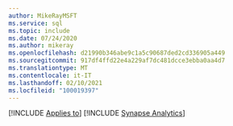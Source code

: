 ```yaml
---
author: MikeRayMSFT
ms.service: sql
ms.topic: include
ms.date: 07/24/2020
ms.author: mikeray
ms.openlocfilehash: d21990b346abe9c1a5c90687ded2cd336905a449
ms.sourcegitcommit: 917df4ffd22e4a229af7dc481dcce3ebba0aa4d7
ms.translationtype: MT
ms.contentlocale: it-IT
ms.lasthandoff: 02/10/2021
ms.locfileid: "100019397"
---
```

[!INCLUDE [Applies to](../../includes/applies-md.md)] [!INCLUDE [Synapse Analytics](_asa.md)] 
